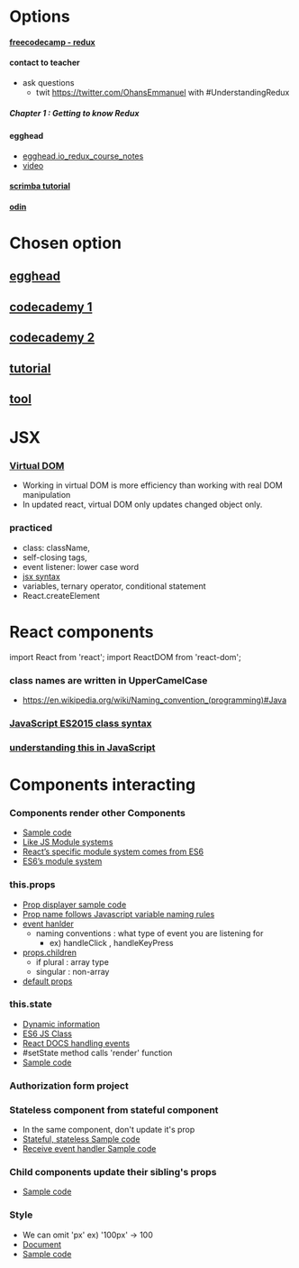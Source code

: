 # Options
#### [freecodecamp - redux](https://www.freecodecamp.org/news/understanding-redux-the-worlds-easiest-guide-to-beginning-redux-c695f45546f6/)
#### contact to teacher
- ask questions
  - twit https://twitter.com/OhansEmmanuel with #UnderstandingRedux
##### Chapter 1 : Getting to know Redux

#### egghead
- [egghead.io_redux_course_notes](https://github.com/tayiorbeii/egghead.io_redux_course_notes)
- [video](https://egghead.io/courses/getting-started-with-redux)

#### [scrimba tutorial](https://scrimba.com/g/glearnreact)

#### [odin](https://www.theodinproject.com/courses/javascript/lessons/react)


# Chosen option
## [egghead](https://egghead.io/courses/the-beginner-s-guide-to-react)
## [codecademy 1](https://www.codecademy.com/learn/react-101)
## [codecademy 2](https://www.codecademy.com/learn/react-102)

## [tutorial](https://reactjs.org/tutorial/tutorial.html)
## [tool](https://github.com/mars/create-react-app-buildpack)

# JSX
### [Virtual DOM](https://www.codecademy.com/articles/react-virtual-dom)
- Working in virtual DOM is more efficiency than working with real DOM manipulation
- In updated react, virtual DOM only updates changed object only.
### practiced
- class: className,
- self-closing tags,
- event listener: lower case word
- [jsx syntax](https://reactjs.org/docs/jsx-in-depth.html)
- variables, ternary operator, conditional statement
- React.createElement

# React components
import React from 'react';
import ReactDOM from 'react-dom';
### class names are written in UpperCamelCase
- https://en.wikipedia.org/wiki/Naming_convention_(programming)#Java

### [JavaScript ES2015 class syntax](https://exploringjs.com/es6/ch_classes.html)

### [understanding this in JavaScript](https://dmitripavlutin.com/gentle-explanation-of-this-in-javascript/)

# Components interacting
### Components render other Components
- [Sample code](./../examples/1_profile_page/)
- [Like JS Module systems](http://eloquentjavascript.net/10_modules.html)
- [React’s specific module system comes from ES6](https://hacks.mozilla.org/2015/08/es6-in-depth-modules/)
- [ES6’s module system](https://exploringjs.com/es6/ch_modules.html)

### this.props
- [Prop displayer sample code](./../examples/2_prop/)
- [Prop name follows Javascript variable naming rules](https://mathiasbynens.be/notes/javascript-identifiers)
- [event hanlder](./../examples/4_talker)
  - naming conventions : what type of event you are listening for
    - ex) handleClick , handleKeyPress
- [props.children](./../examples/5_props_children)
  - if plural : array type
  - singular : non-array
- [default props](./../examples/6_default_prop/)

### this.state
- [Dynamic information](http://www.teach-ict.com/as_a2_ict_new/ocr/AS_G061/311_data_info_knowledge/static_dynamic_data/miniweb/pg4.htm)
- [ES6 JS Class](https://hacks.mozilla.org/2015/07/es6-in-depth-classes/)
- [React DOCS handling events](https://reactjs.org/docs/handling-events.html)
- #setState method calls 'render' function
- [Sample code](./../examples/7_toggle_color/)

### Authorization form project

### Stateless component from stateful component
- In the same component, don't update it's prop
- [Stateful, stateless Sample code](./../examples/8_stateless_stateful/)
- [Receive event handler Sample code](./../examples/9_receive_event_handler/)

### Child components update their sibling's props
- [Sample code](./../examples/10_child_updates_sibling)

### Style
- We can omit 'px' ex) '100px' -> 100
- [Document](https://reactjs.org/docs/dom-elements.html)
- [Sample code](./../examples/11_styles/)
